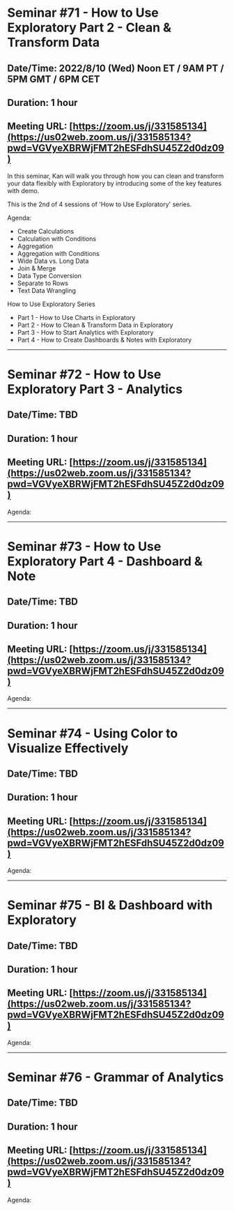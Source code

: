# Seminar #71 - How to Use Exploratory Part 2 - Clean & Transform Data 
## Date/Time: 2022/8/10 (Wed) Noon ET / 9AM PT / 5PM GMT / 6PM CET
## Duration: 1 hour
## Meeting URL: [https://zoom.us/j/331585134](https://us02web.zoom.us/j/331585134?pwd=VGVyeXBRWjFMT2hESFdhSU45Z2d0dz09)

In this seminar, Kan will walk you through how you can clean and transform your data flexibly with Exploratory by introducing some of the key features with demo.

This is the 2nd of 4 sessions of 'How to Use Exploratory' series.

Agenda:

* Create Calculations
* Calculation with Conditions
* Aggregation
* Aggregation with Conditions
* Wide Data vs. Long Data
* Join & Merge
* Data Type Conversion
* Separate to Rows
* Text Data Wrangling

How to Use Exploratory Series

* Part 1 - How to Use Charts in Exploratory
* Part 2 - How to Clean & Transform Data in Exploratory
* Part 3 - How to Start Analytics with Exploratory
* Part 4 - How to Create Dashboards & Notes with Exploratory

----

# Seminar #72 - How to Use Exploratory Part 3 - Analytics
## Date/Time: TBD
## Duration: 1 hour
## Meeting URL: [https://zoom.us/j/331585134](https://us02web.zoom.us/j/331585134?pwd=VGVyeXBRWjFMT2hESFdhSU45Z2d0dz09)

Agenda:

----

# Seminar #73 - How to Use Exploratory Part 4 - Dashboard & Note
## Date/Time: TBD
## Duration: 1 hour
## Meeting URL: [https://zoom.us/j/331585134](https://us02web.zoom.us/j/331585134?pwd=VGVyeXBRWjFMT2hESFdhSU45Z2d0dz09)

Agenda:



----

# Seminar #74 - Using Color to Visualize Effectively
## Date/Time: TBD
## Duration: 1 hour
## Meeting URL: [https://zoom.us/j/331585134](https://us02web.zoom.us/j/331585134?pwd=VGVyeXBRWjFMT2hESFdhSU45Z2d0dz09)

Agenda:


----
# Seminar #75 - BI & Dashboard with Exploratory
## Date/Time: TBD
## Duration: 1 hour
## Meeting URL: [https://zoom.us/j/331585134](https://us02web.zoom.us/j/331585134?pwd=VGVyeXBRWjFMT2hESFdhSU45Z2d0dz09)

Agenda:

----
# Seminar #76 - Grammar of Analytics
## Date/Time: TBD
## Duration: 1 hour
## Meeting URL: [https://zoom.us/j/331585134](https://us02web.zoom.us/j/331585134?pwd=VGVyeXBRWjFMT2hESFdhSU45Z2d0dz09)

Agenda:
